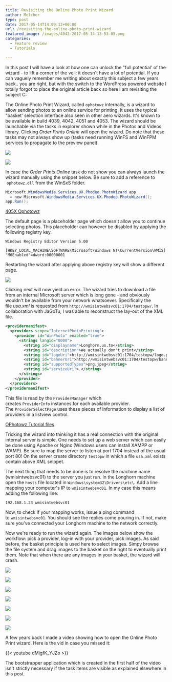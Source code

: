 ```yaml
---
title: Revisiting the Online Photo Print Wizard
author: Melcher
type: post
date: 2017-05-14T14:09:12+00:00
url: /revisiting-the-online-photo-print-wizard
featured_image: /images/4042-2017-05-14-13-53-05.png
categories:
  - Feature review
  - Tutorials

---
```

In this post I will have a look at how one can unlock the "full potential' of the wizard - to lift a corner of the veil: it doesn't have a lot of potential. If you can vaguely remember me writing about exactly this subject a few years back.. you are right, but with the switch to the WordPress powered website I totally forgot to place the original article back so here I am revisiting the subject C:

The Online Photo Print Wizard, called `ophotowz` internally, is a wizard to allow sending photos to an online service for printing. It uses the typical "basket' selection interface also seen in other aero wizards. It's known to be available in build 4039, 4042, 4051 and 4053. The wizard should be launchable via the tasks in explorer shown while in the Photos and Videos library. Clicking _Order Prints Online_ will open the wizard. Do note that these tasks may not always show up (tasks need running WinFS and WinFPM services to propagate to the preview panel).

<div class="flex">
<div class="ma2 ml0">
<div></div>

![](/images/ophotowiz1.png)
</div>
<div class="ma2 ml0 mr0">

![](/images/ophotowiz2.png)
</div>
</div>

In case the _Order Prints Online_ task do not show you can always launch the wizard manually using the snippet below. Be sure to add a reference to  `ophotowz.dll` from the WinSxS folder.

```csharp
Microsoft.WindowsMedia.Services.UX.Phodeo.PhotoWizard app
  = new Microsoft.WindowsMedia.Services.UX.Phodeo.PhotoWizard();
app.Run();
```

[405X Ophotowz](/download/405x-ophotowz.zip)

The default page is a placeholder page which doesn't allow you to continue selecting photos. This placeholder can however be disabled by applying the following registry key.

```
Windows Registry Editor Version 5.00

[HKEY_LOCAL_MACHINE\SOFTWARE\Microsoft\Windows NT\CurrentVersion\WMIS]
"M6Enabled"=dword:00000001
```

Restarting the wizard after applying above registry key will show a different page.

![](/images/ophotowizM6Enabled.png)

Clicking next will now yield an error. The wizard tries to download a file from an internal Microsoft server which is long gone - and obviously wouldn't be available from your network whatsoever. Specifically the file _usa.xml_ is requested from `http://wmisintwebsvc01:1704/testopw/`. In collaboration with JaGoTu, I was able to reconstruct the lay-out of the XML file.

```xml
<providermanifest>
  <providers scope="InternetPhotoPrinting">
    <provider id="WinPhoto" enabled="true">
      <strings langid="0000">
        <string id="displayname">Longhorn.us.to</string>
        <string id="description">We actually don't print</string>
        <string id="logoUri">http://wmisintwebsvc01:1704/testopw/logo.png</string>
        <string id="bannerUri">http://wmisintwebsvc01:1704/testopw/banner.png</string>
        <string id="supportedTypes">png,jpeg</string>
        <string id="serviceUri">.</string>
      </strings>
    </provider>
  </providers>
</providermanifest>
```

This file is read by the `ProviderManager` which creates `ProviderInfo` instances for each available provider. The `ProviderSelectPage` uses these pieces of information to display a list of providers in a listview control.

[OPhotowz Tutorial files](/download/ophotowz-tutorial-files.zip)

Tricking the wizard into thinking it has a real connection with the original internal server is simple. One needs to set up a web server which can easily be done using Apache or Nginx (Windows users can install XAMPP or WAMP). Be sure to map the server to listen at port 1704 instead of the usual port 80! On the server create directory `testopw` in which a file `usa.xml` exists contain above XML snippet.

The next thing that needs to be done is to resolve the machine name (wmisintwebsvc01) to the server you just run. In the Longhorn machine open the `hosts` file located in `Windows\system32\Drivers\etc\`. Add a line mapping your computer's IP to `wmisintwebsvc01`. In my case this means adding the following line:

```
192.168.1.23 wmisintwebsvc01
```

Now, to check if your mapping works, issue a ping command to `wmisintwebsvc01`. You should see the replies come pouring in. If not, make sure you've connected your Longhorn machine to the network correctly.

Now we're ready to run the wizard again. The images below show the workflow: pick a provider, log-in with your provider, pick images. As said before, the basket principle is used here to select images. Simpy browse the file system and drag images to the basket on the right to eventually print them. Note that when there are any images in your basket, the wizard will crash.

<div class="flex">
<div class="ma2 ml0">
<div></div>

![](/images/ophotowiz-providers-2.png)
</div>
<div class="ma2 ml0">

![](/images/4042-2017-05-14-13-52-14.png)
</div>
<div class="ma2 ml0 mr0">

![](/images/4042-2017-05-14-13-52-22.png)
</div>
</div>
<div class="flex">
<div class="ma2 ml0">
<div></div>

![](/images/4042-2017-05-14-13-52-51.png)
</div>
<div class="ma2 ml0">

![](/images/4042-2017-05-14-13-53-05.png)
</div>
<div class="ma2 ml0 mr0">

![](/images/4042-2017-05-14-14-18-48.png)
</div>
</div>
<div class="flex">
<div class="ma2 ml0 w-third">
<div></div>

![](/images/4042-2017-05-14-14-18-52.png)
</div>
</div>

A few years back I made a video showing how to open the Online Photo Print wizard. Here is the vid in case you missed it:

{{< youtube dMigfK_YJZo >}}

The bootstrapper application which is created in the first half of the video isn't strictly necessary if the task items are visible as explained elsewhere in this post.